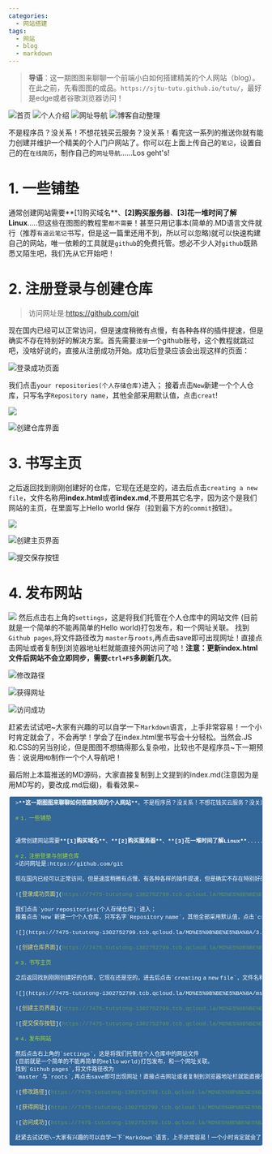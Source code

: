 ```yaml
---
categories:
  - 网站搭建
tags:
  - 网站
  - blog
  - markdown
---
```


>**导语**：这一期图图来聊聊一个前端小白如何搭建精美的个人网站（blog）。在此之前，先看图图的成品。`https://sjtu-tutu.github.io/tutu/`，最好是edge或者谷歌浏览器访问！

![首页](https://7475-tututong-1302752799.tcb.qcloud.la/MD%E5%9B%BE%E5%BA%8A/aa.jpg?sign=8315df5ef989d25bdfa6111fff913537&t=1596585780)
![个人介绍](https://7475-tututong-1302752799.tcb.qcloud.la/MD%E5%9B%BE%E5%BA%8A/bb.png?sign=0d8634d4582e964894755e68b91fd81b&t=1596585802)
![网址导航](https://7475-tututong-1302752799.tcb.qcloud.la/MD%E5%9B%BE%E5%BA%8A/cc.png?sign=174ee4049f8567a1cc77117ef7062114&t=1596585821)
![博客自动整理](https://7475-tututong-1302752799.tcb.qcloud.la/MD%E5%9B%BE%E5%BA%8A/msedge_ViJTPB5FnR.png?sign=957fdc7eb127cb874bde5c099c765d4a&t=1596585977)


不是程序员？没关系！不想花钱买云服务？没关系！看完这一系列的推送你就有能力创建并维护一个精美的个人门户网站了。你可以在上面上传自己的`笔记`，设置自己的在`在线简历`，制作自己的`网址导航`......Los geht's!

# 1. 一些铺垫


通常创建网站需要**[1]购买域名**、**[2]购买服务器**、**[3]花一堆时间了解Linux**.....但这些在图图的教程里`都不需要`！甚至只用记事本(简单的.MD语言文件就行（推荐`有道云笔记`书写，但是这一篇里还用不到，所以可以忽略)就可以快速构建自己的网站，唯一依赖的工具就是`github`的免费托管。想必不少人对`github`既熟悉又陌生吧，我们先从它开始吧！

# 2. 注册登录与创建仓库
>访问网址是:https://github.com/git

现在国内已经可以正常访问，但是速度稍微有点慢，有各种各样的插件提速，但是确实不存在特别好的解决方案。首先需要`注册`一个github账号，这个教程就跳过吧，没啥好说的，直接从注册成功开始。成功后登录应该会出现这样的页面：

![登录成功页面](https://7475-tututong-1302752799.tcb.qcloud.la/MD%E5%9B%BE%E5%BA%8A/msedge_w0oNdFnwBm.png?sign=6b89a08919afff4c28955455086d8953&t=1596583587)

我们点击`your repositories(个人存储仓库)`进入；
接着点击`New`新建一个个人仓库，只写名字`Repository name`，其他全部采用默认值，点击`creat`!

![](https://7475-tututong-1302752799.tcb.qcloud.la/MD%E5%9B%BE%E5%BA%8A/3.png?sign=6b4b9a7271bff38b1f6ac5b6227e0bd0&t=1596583665)

![创建仓库界面](https://7475-tututong-1302752799.tcb.qcloud.la/MD%E5%9B%BE%E5%BA%8A/5.png?sign=8929502f0a513c992c30d8d23d716743&t=1596583357)

# 3. 书写主页

之后返回找到刚刚创建好的仓库，它现在还是空的，进去后点击`creating a new file`，文件名称用**index.html**或者**index.md**,不要用其它名字，因为这个是我们网站的主页，在里面写上Hello world 保存（拉到最下方的`commit`按钮）。

![](https://7475-tututong-1302752799.tcb.qcloud.la/MD%E5%9B%BE%E5%BA%8A/msedge_ujcNO5143V.png?sign=9ace7127e024d681dba61c0f7e843b48&t=1596583515)

![创建主页界面](https://7475-tututong-1302752799.tcb.qcloud.la/MD%E5%9B%BE%E5%BA%8A/msedge_8Xujwn5lJy.png?sign=faa2291405dd0cfb72b8799e564e16d7&t=1596583882)

![提交保存按钮](https://7475-tututong-1302752799.tcb.qcloud.la/MD%E5%9B%BE%E5%BA%8A/msedge_O2Of5lmFul.png?sign=40a1096ba8a5d2bf6fd9ecdccbf592d6&t=1596583942)

# 4. 发布网站

![](https://7475-tututong-1302752799.tcb.qcloud.la/MD%E5%9B%BE%E5%BA%8A/msedge_yGgjPGWrYh.png?sign=b68bfe6657e4dadab169afc50d232d6c&t=1596587008)
然后点击右上角的`settings`，这是将我们托管在个人仓库中的网站文件
(目前就是一个简单的不能再简单的Hello world)打包发布，和一个网址关联。
找到`Github pages`,将文件路径改为
`master`与`roots`,再点击save即可出现网址！直接点击网址或者复制到浏览器地址栏就能直接外网访问了哈！**注意：更新index.html文件后网站不会立即同步，需要`ctrl+F5`多刷新几次**。

![修改路径](https://7475-tututong-1302752799.tcb.qcloud.la/MD%E5%9B%BE%E5%BA%8A/msedge_kScy6aKWyb.png?sign=e3526261a1a37f756ee33cd82de4bc22&t=1596584201)

![获得网址](https://7475-tututong-1302752799.tcb.qcloud.la/MD%E5%9B%BE%E5%BA%8A/msedge_qNs08sXjIS.png?sign=60c0cddbbb2fcd841c1de1e22476bdb5&t=1596584063)

![访问成功](https://7475-tututong-1302752799.tcb.qcloud.la/MD%E5%9B%BE%E5%BA%8A/msedge_I3VGiW8M37.png?sign=6f31f6291c5071f6d661f16dd7582c65&t=1596584254)

赶紧去试试吧\~大家有兴趣的可以自学一下`Markdown`语言，上手非常容易！一个小时肯定就会了，不会再学！学会了在index.html里书写会十分轻松。当然会.JS和.CSS的另当别论，但是图图不想搞得那么复杂啦，比较也不是程序员~下一期预告：说说用`MD`制作一个个人导航吧！

最后附上本篇推送的MD源码，大家直接复制到上文提到的index.md(注意因为是用MD写的，要改成.md后缀)，看看效果~
<div class="output_wrapper" id="output_wrapper_id" style="font-size: 16px; color: rgb(62, 62, 62); line-height: 1.6; word-spacing: 0px; letter-spacing: 0px; font-family: 'Helvetica Neue', Helvetica, 'Hiragino Sans GB', 'Microsoft YaHei', Arial, sans-serif;"><pre style="font-size: inherit; color: inherit; line-height: inherit; margin: 0px; padding: 0px;"><code class="hljs markdown" style="overflow-wrap: break-word; margin: 0px 2px; line-height: 15px; font-size: 11px; font-weight: normal; word-spacing: -3px; letter-spacing: 0px; font-family: Consolas, Inconsolata, Courier, monospace; border-radius: 3px; border-width: 1px 1px 1px 6px; border-style: solid; border-color: rgb(51, 102, 153); color: rgb(255, 255, 255); background: rgb(51, 102, 153); overflow-x: auto; padding: 0.5em; white-space: pre !important; word-wrap: normal !important; word-break: normal !important; overflow: auto !important; display: -webkit-box !important;">&gt;<span class="hljs-strong" style="font-size: inherit; color: inherit; line-height: inherit; margin: 0px; padding: 0px; font-weight: bold; word-wrap: inherit !important; word-break: inherit !important;">**这一期图图来聊聊如何搭建美观的个人网站**</span>。不是程序员？没关系！不想花钱买云服务？没关系！看完这一系列的推送你就有能力创建并维护一个精美的个人门户网站了。你可以在上面上传自己的<span class="hljs-code" style="font-size: inherit; color: inherit; line-height: inherit; margin: 0px; padding: 0px; word-wrap: inherit !important; word-break: inherit !important;">`笔记`</span>，设置自己的在<span class="hljs-code" style="font-size: inherit; color: inherit; line-height: inherit; margin: 0px; padding: 0px; word-wrap: inherit !important; word-break: inherit !important;">`在线简历`</span>，制作自己的<span class="hljs-code" style="font-size: inherit; color: inherit; line-height: inherit; margin: 0px; padding: 0px; word-wrap: inherit !important; word-break: inherit !important;">`网址导航`</span>......Los&nbsp;geht's!<br><br><span class="hljs-section" style="font-size: inherit; line-height: inherit; margin: 0px; padding: 0px; color: rgb(165, 218, 45); word-wrap: inherit !important; word-break: inherit !important;">#&nbsp;1.&nbsp;一些铺垫</span><br><br><br>通常创建网站需要<span class="hljs-strong" style="font-size: inherit; color: inherit; line-height: inherit; margin: 0px; padding: 0px; font-weight: bold; word-wrap: inherit !important; word-break: inherit !important;">**[1]购买域名**</span>、<span class="hljs-strong" style="font-size: inherit; color: inherit; line-height: inherit; margin: 0px; padding: 0px; font-weight: bold; word-wrap: inherit !important; word-break: inherit !important;">**[2]购买服务器**</span>、<span class="hljs-strong" style="font-size: inherit; color: inherit; line-height: inherit; margin: 0px; padding: 0px; font-weight: bold; word-wrap: inherit !important; word-break: inherit !important;">**[3]花一堆时间了解Linux**</span>.....但这些在图图的教程里<span class="hljs-code" style="font-size: inherit; color: inherit; line-height: inherit; margin: 0px; padding: 0px; word-wrap: inherit !important; word-break: inherit !important;">`都不需要`</span>！甚至只用记事本(简单的.MD语言文件就行（推荐<span class="hljs-code" style="font-size: inherit; color: inherit; line-height: inherit; margin: 0px; padding: 0px; word-wrap: inherit !important; word-break: inherit !important;">`有道云笔记`</span>书写，但是这一篇里还用不到，所以可以忽略)就可以快速构建自己的网站，唯一依赖的工具就是<span class="hljs-code" style="font-size: inherit; color: inherit; line-height: inherit; margin: 0px; padding: 0px; word-wrap: inherit !important; word-break: inherit !important;">`github`</span>的免费托管。想必不少人对<span class="hljs-code" style="font-size: inherit; color: inherit; line-height: inherit; margin: 0px; padding: 0px; word-wrap: inherit !important; word-break: inherit !important;">`github`</span>既熟悉又陌生吧，我们先从它开始吧！<br><br><span class="hljs-section" style="font-size: inherit; line-height: inherit; margin: 0px; padding: 0px; color: rgb(165, 218, 45); word-wrap: inherit !important; word-break: inherit !important;">#&nbsp;2.&nbsp;注册登录与创建仓库</span><br>&gt;访问网址是:https://github.com/git<br><br>现在国内已经可以正常访问，但是速度稍微有点慢，有各种各样的插件提速，但是确实不存在特别好的解决方案。首先需要<span class="hljs-code" style="font-size: inherit; color: inherit; line-height: inherit; margin: 0px; padding: 0px; word-wrap: inherit !important; word-break: inherit !important;">`注册`</span>一个github账号，这个教程就跳过吧，没啥好说的，直接从注册成功开始。成功后登录应该会出现这样的页面：<br><br>![<span class="hljs-string" style="font-size: inherit; line-height: inherit; margin: 0px; padding: 0px; color: rgb(238, 220, 112); word-wrap: inherit !important; word-break: inherit !important;">登录成功页面</span>](<span class="hljs-link" style="font-size: inherit; line-height: inherit; margin: 0px; padding: 0px; color: rgb(98, 151, 85); word-wrap: inherit !important; word-break: inherit !important;">https://7475-tututong-1302752799.tcb.qcloud.la/MD%E5%9B%BE%E5%BA%8A/msedge_w0oNdFnwBm.png?sign=6b89a08919afff4c28955455086d8953&amp;t=1596583587</span>)<br><br>我们点击<span class="hljs-code" style="font-size: inherit; color: inherit; line-height: inherit; margin: 0px; padding: 0px; word-wrap: inherit !important; word-break: inherit !important;">`your&nbsp;repositories(个人存储仓库)`</span>进入；<br>接着点击<span class="hljs-code" style="font-size: inherit; color: inherit; line-height: inherit; margin: 0px; padding: 0px; word-wrap: inherit !important; word-break: inherit !important;">`New`</span>新建一个个人仓库，只写名字<span class="hljs-code" style="font-size: inherit; color: inherit; line-height: inherit; margin: 0px; padding: 0px; word-wrap: inherit !important; word-break: inherit !important;">`Repository&nbsp;name`</span>，其他全部采用默认值，点击<span class="hljs-code" style="font-size: inherit; color: inherit; line-height: inherit; margin: 0px; padding: 0px; word-wrap: inherit !important; word-break: inherit !important;">`creat`</span>!<br><br>![](https://7475-tututong-1302752799.tcb.qcloud.la/MD%E5%9B%BE%E5%BA%8A/3.png?sign=6b4b9a7271bff38b1f6ac5b6227e0bd0&amp;t=1596583665)<br><br>![<span class="hljs-string" style="font-size: inherit; line-height: inherit; margin: 0px; padding: 0px; color: rgb(238, 220, 112); word-wrap: inherit !important; word-break: inherit !important;">创建仓库界面</span>](<span class="hljs-link" style="font-size: inherit; line-height: inherit; margin: 0px; padding: 0px; color: rgb(98, 151, 85); word-wrap: inherit !important; word-break: inherit !important;">https://7475-tututong-1302752799.tcb.qcloud.la/MD%E5%9B%BE%E5%BA%8A/5.png?sign=8929502f0a513c992c30d8d23d716743&amp;t=1596583357</span>)<br><br><span class="hljs-section" style="font-size: inherit; line-height: inherit; margin: 0px; padding: 0px; color: rgb(165, 218, 45); word-wrap: inherit !important; word-break: inherit !important;">#&nbsp;3.&nbsp;书写主页</span><br><br>之后返回找到刚刚创建好的仓库，它现在还是空的，进去后点击<span class="hljs-code" style="font-size: inherit; color: inherit; line-height: inherit; margin: 0px; padding: 0px; word-wrap: inherit !important; word-break: inherit !important;">`creating&nbsp;a&nbsp;new&nbsp;file`</span>，文件名称用<span class="hljs-strong" style="font-size: inherit; color: inherit; line-height: inherit; margin: 0px; padding: 0px; font-weight: bold; word-wrap: inherit !important; word-break: inherit !important;">**Index.html**</span>,不要用其它名字，因为这个是我们网站的主页，在里面写上Hello&nbsp;world&nbsp;保存（拉到最下方的<span class="hljs-code" style="font-size: inherit; color: inherit; line-height: inherit; margin: 0px; padding: 0px; word-wrap: inherit !important; word-break: inherit !important;">`commit`</span>按钮）。<br><br>![](https://7475-tututong-1302752799.tcb.qcloud.la/MD%E5%9B%BE%E5%BA%8A/msedge_ujcNO5143V.png?sign=9ace7127e024d681dba61c0f7e843b48&amp;t=1596583515)<br><br>![<span class="hljs-string" style="font-size: inherit; line-height: inherit; margin: 0px; padding: 0px; color: rgb(238, 220, 112); word-wrap: inherit !important; word-break: inherit !important;">创建主页界面</span>](<span class="hljs-link" style="font-size: inherit; line-height: inherit; margin: 0px; padding: 0px; color: rgb(98, 151, 85); word-wrap: inherit !important; word-break: inherit !important;">https://7475-tututong-1302752799.tcb.qcloud.la/MD%E5%9B%BE%E5%BA%8A/msedge_8Xujwn5lJy.png?sign=faa2291405dd0cfb72b8799e564e16d7&amp;t=1596583882</span>)<br><br>![<span class="hljs-string" style="font-size: inherit; line-height: inherit; margin: 0px; padding: 0px; color: rgb(238, 220, 112); word-wrap: inherit !important; word-break: inherit !important;">提交保存按钮</span>](<span class="hljs-link" style="font-size: inherit; line-height: inherit; margin: 0px; padding: 0px; color: rgb(98, 151, 85); word-wrap: inherit !important; word-break: inherit !important;">https://7475-tututong-1302752799.tcb.qcloud.la/MD%E5%9B%BE%E5%BA%8A/msedge_O2Of5lmFul.png?sign=40a1096ba8a5d2bf6fd9ecdccbf592d6&amp;t=1596583942</span>)<br><br><span class="hljs-section" style="font-size: inherit; line-height: inherit; margin: 0px; padding: 0px; color: rgb(165, 218, 45); word-wrap: inherit !important; word-break: inherit !important;">#&nbsp;4.&nbsp;发布网站</span><br><br>然后点击右上角的<span class="hljs-code" style="font-size: inherit; color: inherit; line-height: inherit; margin: 0px; padding: 0px; word-wrap: inherit !important; word-break: inherit !important;">`settings`</span>，这是将我们托管在个人仓库中的网站文件<br>(目前就是一个简单的不能再简单的Hello&nbsp;world)打包发布，和一个网址关联。<br>找到<span class="hljs-code" style="font-size: inherit; color: inherit; line-height: inherit; margin: 0px; padding: 0px; word-wrap: inherit !important; word-break: inherit !important;">`Github&nbsp;pages`</span>,将文件路径改为<br><span class="hljs-code" style="font-size: inherit; color: inherit; line-height: inherit; margin: 0px; padding: 0px; word-wrap: inherit !important; word-break: inherit !important;">`master`</span>与<span class="hljs-code" style="font-size: inherit; color: inherit; line-height: inherit; margin: 0px; padding: 0px; word-wrap: inherit !important; word-break: inherit !important;">`roots`</span>,再点击save即可出现网址！直接点击网址或者复制到浏览器地址栏就能直接外网访问了哈！<br><br>![<span class="hljs-string" style="font-size: inherit; line-height: inherit; margin: 0px; padding: 0px; color: rgb(238, 220, 112); word-wrap: inherit !important; word-break: inherit !important;">修改路径</span>](<span class="hljs-link" style="font-size: inherit; line-height: inherit; margin: 0px; padding: 0px; color: rgb(98, 151, 85); word-wrap: inherit !important; word-break: inherit !important;">https://7475-tututong-1302752799.tcb.qcloud.la/MD%E5%9B%BE%E5%BA%8A/msedge_kScy6aKWyb.png?sign=e3526261a1a37f756ee33cd82de4bc22&amp;t=1596584201</span>)<br><br>![<span class="hljs-string" style="font-size: inherit; line-height: inherit; margin: 0px; padding: 0px; color: rgb(238, 220, 112); word-wrap: inherit !important; word-break: inherit !important;">获得网址</span>](<span class="hljs-link" style="font-size: inherit; line-height: inherit; margin: 0px; padding: 0px; color: rgb(98, 151, 85); word-wrap: inherit !important; word-break: inherit !important;">https://7475-tututong-1302752799.tcb.qcloud.la/MD%E5%9B%BE%E5%BA%8A/msedge_qNs08sXjIS.png?sign=60c0cddbbb2fcd841c1de1e22476bdb5&amp;t=1596584063</span>)<br><br>![<span class="hljs-string" style="font-size: inherit; line-height: inherit; margin: 0px; padding: 0px; color: rgb(238, 220, 112); word-wrap: inherit !important; word-break: inherit !important;">访问成功</span>](<span class="hljs-link" style="font-size: inherit; line-height: inherit; margin: 0px; padding: 0px; color: rgb(98, 151, 85); word-wrap: inherit !important; word-break: inherit !important;">https://7475-tututong-1302752799.tcb.qcloud.la/MD%E5%9B%BE%E5%BA%8A/msedge_I3VGiW8M37.png?sign=6f31f6291c5071f6d661f16dd7582c65&amp;t=1596584254</span>)<br><br>赶紧去试试吧\~大家有兴趣的可以自学一下<span class="hljs-code" style="font-size: inherit; color: inherit; line-height: inherit; margin: 0px; padding: 0px; word-wrap: inherit !important; word-break: inherit !important;">`Markdown`</span>语言，上手非常容易！一个小时肯定就会了，不会再学！学会了在index.html里书写会十分轻松。当然会.JS和.CSS的另当别论，但是图图不想搞得那么复杂啦，比较也不是程序员~下一期预告：说说用<span class="hljs-code" style="font-size: inherit; color: inherit; line-height: inherit; margin: 0px; padding: 0px; word-wrap: inherit !important; word-break: inherit !important;">`MD`</span>制作一个个人导航吧！<br></code></pre></div>
